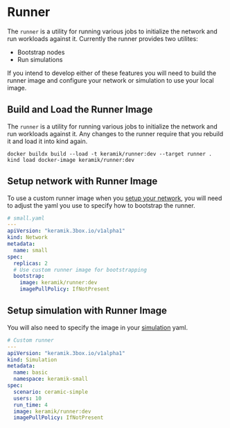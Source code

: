 # Runner

The `runner` is a utility for running various jobs to initialize the network and run workloads against it.
Currently the runner provides two utilites:

* Bootstrap nodes
* Run simulations

If you intend to develop either of these features you will need to build the runner image and configure your network or simulation to use your local image.


## Build and Load the Runner Image


The `runner` is a utility for running various jobs to initialize the network and run workloads against it.
Any changes to the runner require that you rebuild it and load it into kind again.

```shell
docker buildx build --load -t keramik/runner:dev --target runner .
kind load docker-image keramik/runner:dev
```

## Setup network with Runner Image

To use a custom runner image when you [setup your network](./setup_network.md), you will need to adjust the yaml you
use to specify how to bootstrap the runner.

```yaml
# small.yaml
---
apiVersion: "keramik.3box.io/v1alpha1"
kind: Network
metadata:
  name: small
spec:
  replicas: 2
  # Use custom runner image for bootstrapping
  bootstrap:
    image: keramik/runner:dev
    imagePullPolicy: IfNotPresent
```

## Setup simulation with Runner Image

You will also need to specify the image in your [simulation](./simulation.md) yaml.

```yaml
# Custom runner
---
apiVersion: "keramik.3box.io/v1alpha1"
kind: Simulation
metadata:
  name: basic
  namespace: keramik-small
spec:
  scenario: ceramic-simple
  users: 10
  run_time: 4
  image: keramik/runner:dev
  imagePullPolicy: IfNotPresent
```
